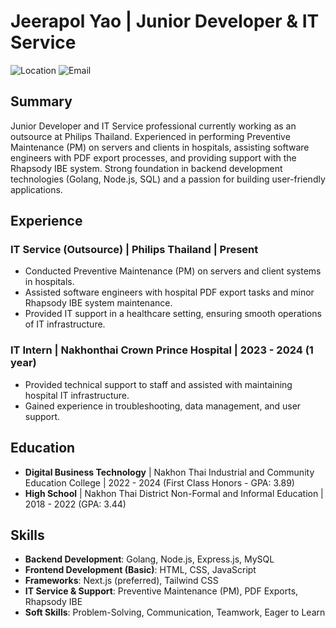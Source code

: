 # Jeerapol Yao | Junior Developer & IT Service

![Location](https://img.shields.io/badge/Location-Phitsanulok%2C%20Thailand-blue) ![Email](https://img.shields.io/badge/Email-jeerapol.yao%40gmail.com-green)

## Summary

Junior Developer and IT Service professional currently working as an outsource at Philips Thailand. Experienced in performing Preventive Maintenance (PM) on servers and clients in hospitals, assisting software engineers with PDF export processes, and providing support with the Rhapsody IBE system. Strong foundation in backend development technologies (Golang, Node.js, SQL) and a passion for building user-friendly applications.

## Experience

### IT Service (Outsource) | Philips Thailand | Present

- Conducted Preventive Maintenance (PM) on servers and client systems in hospitals.
- Assisted software engineers with hospital PDF export tasks and minor Rhapsody IBE system maintenance.
- Provided IT support in a healthcare setting, ensuring smooth operations of IT infrastructure.

### IT Intern | Nakhonthai Crown Prince Hospital | 2023 - 2024 (1 year)

- Provided technical support to staff and assisted with maintaining hospital IT infrastructure.
- Gained experience in troubleshooting, data management, and user support.

## Education

- **Digital Business Technology** | Nakhon Thai Industrial and Community Education College | 2022 - 2024 (First Class Honors - GPA: 3.89)
- **High School** | Nakhon Thai District Non-Formal and Informal Education | 2018 - 2022 (GPA: 3.44)

## Skills

- **Backend Development**: Golang, Node.js, Express.js, MySQL
- **Frontend Development (Basic)**: HTML, CSS, JavaScript
- **Frameworks**: Next.js (preferred), Tailwind CSS
- **IT Service & Support**: Preventive Maintenance (PM), PDF Exports, Rhapsody IBE
- **Soft Skills**: Problem-Solving, Communication, Teamwork, Eager to Learn
